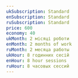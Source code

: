 ```yaml
---
ukSubscription: Standard
enSubscription: Standard
ruSubscription: Standard
price: 600
economy: 40
ukMonth: 2 місяці роботи
enMonth: 2 months of work
ruMonth: 2 месяца работы
ukHour: 8 годинних сесій
enHour: 8 hour sessions
ruHour: 8 часовых сессий
---
```

